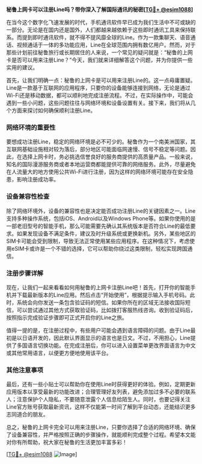 **秘鲁上网卡可以注册Line吗？带你深入了解国际通讯的秘密[[TG💪+ @esim1088](https://t.me/s/esim1088)]**

在当今这个数字化飞速发展的时代，手机通讯软件早已成为我们生活中不可或缺的一部分。无论是在国内还是国外，人们都越来越依赖于这些即时通讯工具来保持联系。而提到即时通讯软件，就不得不提风靡全球的Line。作为一款集聊天、语音通话、视频通话于一体的多功能应用，Line在全球范围内拥有数亿用户。然而，对于那些计划前往秘鲁旅行或长期居住的人来说，一个常见的疑问就是：“秘鲁的上网卡是否可以用来注册Line？”今天，我们就来详细解答这个问题，并为你提供一些实用的建议。

首先，让我们明确一点：秘鲁的上网卡是可以用来注册Line的。这一点毋庸置疑。Line是一款基于互联网的应用程序，只要你的设备能够连接到网络，无论是通过Wi-Fi还是移动数据，都可以顺利地完成注册流程。不过，在实际操作中，可能会遇到一些小问题，这些问题往往与网络环境和设备设置有关。接下来，我们将从几个方面来探讨如何确保顺利注册Line。

### 网络环境的重要性

要想成功注册Line，稳定的网络环境是必不可少的。秘鲁作为一个南美洲国家，其互联网基础设施相对较为落后，部分地区可能面临网速慢、信号不稳定等问题。因此，在选择上网卡时，务必挑选信誉良好的服务商提供的高质量产品。一般来说，知名的国际漫游服务商或者本地运营商都能提供可靠的网络服务。此外，尽量避免在人流量大的地方使用公共Wi-Fi进行注册，因为这样的网络环境可能存在安全隐患，影响注册成功率。

### 设备兼容性检查

除了网络环境外，设备的兼容性也是决定能否成功注册Line的关键因素之一。Line支持多种操作系统，包括iOS、Android以及Windows Phone等。如果你使用的是一部老旧型号的智能手机，那么可能需要先确认其系统版本是否符合Line的最低要求。如果发现设备不满足条件，建议及时升级系统或更换新机。另外，某些地区的SIM卡可能会受到限制，导致无法正常使用某些应用程序。在这种情况下，考虑使用eSIM卡或许是一个不错的选择，它可以帮助你绕过这类限制，轻松实现跨国通信。

### 注册步骤详解

现在，让我们一起来看看如何用秘鲁的上网卡注册Line吧！首先，打开你的智能手机并下载最新版本的Line应用。然后点击“开始使用”，根据提示输入手机号码。此时，系统会向你发送一条包含验证码的短信。如果你所在的区域无法接收国际短信，可以尝试通过其他方式获取验证码，比如拨打客服热线咨询。收到验证码后，按照指示完成验证步骤即可正式开启你的Line之旅。

值得一提的是，在注册过程中，有些用户可能会遇到语言障碍的问题。由于Line最初是以日语开发的，因此默认界面显示的语言也是日文。不过，不用担心，Line提供了多国语言切换功能。在完成注册后，你可以进入设置菜单更改界面语言为中文或其他常用语言，以便更方便地使用该平台。

### 其他注意事项

最后，还有一些小贴士可以帮助你在使用Line时获得更好的体验。例如，定期更新应用版本以享受最新的功能改进；合理管理好友列表，避免添加过多不必要的联系人；注意保护个人隐私，不要随意泄露个人信息给陌生人。同时，也要记得关注Line官方账号获取最新资讯，这样不仅能第一时间了解到平台动态，还能结识更多志同道合的朋友。

总之，秘鲁的上网卡完全可以用来注册Line，只要你选择了合适的网络环境、确保了设备兼容性，并严格按照正确的步骤操作，就能顺利完成整个过程。希望本文能对你有所帮助，祝大家在秘鲁的生活更加丰富多彩！

[[TG💪+ @esim1088](https://t.me/s/esim1088) ![Image](https://i.postimg.cc/4NQfJmqS/Snipaste-2025-05-13-00-14-12.png)]